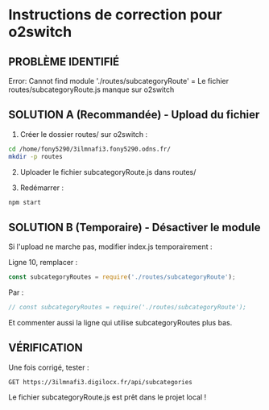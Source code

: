 # Instructions de correction pour o2switch

## PROBLÈME IDENTIFIÉ
Error: Cannot find module './routes/subcategoryRoute'
= Le fichier routes/subcategoryRoute.js manque sur o2switch

## SOLUTION A (Recommandée) - Upload du fichier
1. Créer le dossier routes/ sur o2switch :
```bash
cd /home/fony5290/3ilmnafi3.fony5290.odns.fr/
mkdir -p routes
```

2. Uploader le fichier subcategoryRoute.js dans routes/

3. Redémarrer :
```bash
npm start
```

## SOLUTION B (Temporaire) - Désactiver le module
Si l'upload ne marche pas, modifier index.js temporairement :

Ligne 10, remplacer :
```javascript
const subcategoryRoutes = require('./routes/subcategoryRoute');
```

Par :
```javascript
// const subcategoryRoutes = require('./routes/subcategoryRoute');
```

Et commenter aussi la ligne qui utilise subcategoryRoutes plus bas.

## VÉRIFICATION
Une fois corrigé, tester :
```
GET https://3ilmnafi3.digilocx.fr/api/subcategories
```

Le fichier subcategoryRoute.js est prêt dans le projet local !